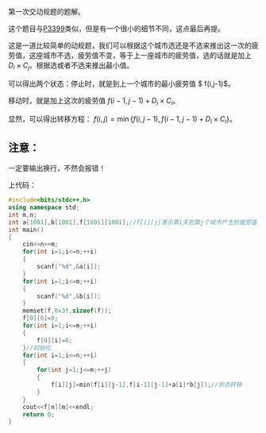 第一次交动规题的题解。

这个题目与[P3399](https://www.luogu.com.cn/problem/P3399)类似，但是有一个很小的细节不同，这点最后再提。

这是一道比较简单的动规题，我们可以根据这个城市选还是不选来推出这一次的疲劳值，这座城市不选，疲劳值不变，等于上一座城市的疲劳值，选的话就是加上 $D_i \times C_j$。根据选或者不选来推出最小值。

可以得出两个状态：停止时，就是到上一个城市的最小疲劳值 $ f(i,j-1)$。

移动时，就是加上这次的疲劳值 $f(i-1,j-1)+ D_i \times C_i$。

显然，可以得出转移方程： $f(i,j)= \min \{f(i,j-1),f(i-1,j-1)+D_i\times C_i\}$。
## 注意：

一定要输出换行，不然会报错！

上代码：
```cpp
#include<bits/stdc++.h>
using namespace std;
int m,n;
int a[1001],b[1001],f[1001][1001];//f[i][j]表示第i天到第j个城市产生的疲劳值
int main()
{
    cin>>n>>m;
    for(int i=1;i<=n;++i)
    {
    	scanf("%d",&a[i]);
    }
    for(int i=1;i<=m;++i)
    {
    	scanf("%d",&b[i]);
    }
    memset(f,0x3f,sizeof(f));
    f[0][0]=0; 
	for(int i=1;i<=m;++i)
	{
		f[0][i]=0;
	}//初始化
	for(int i=1;i<=n;++i)
	{
		for(int j=1;j<=m;++j)
		{
			f[i][j]=min(f[i][j-1],f[i-1][j-1]+a[i]*b[j]);//状态转移
		}
	}
	cout<<f[n][m]<<endl;
    return 0;
}

```
